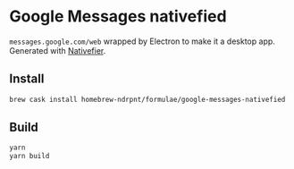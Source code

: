 # Google Messages nativefied

`messages.google.com/web` wrapped by Electron to make it a desktop app.
Generated with [Nativefier](https://github.com/jiahaog/nativefier).

## Install

``` sh
brew cask install homebrew-ndrpnt/formulae/google-messages-nativefied
```

## Build

``` sh
yarn
yarn build
```
